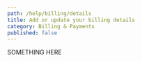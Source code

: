```yaml
---
path: /help/billing/details
title: Add or update your billing details
category: Billing & Payments
published: false
---
```


SOMETHING HERE
